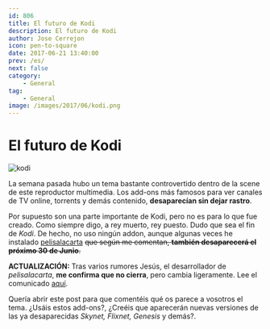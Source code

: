```yaml
---
id: 806
title: El futuro de Kodi
description: El futuro de Kodi
author: Jose Cerrejon
icon: pen-to-square
date: 2017-06-21 13:40:00
prev: /es/
next: false
category:
    - General
tag:
    - General
image: /images/2017/06/kodi.png
---
```


# El futuro de Kodi

![kodi](/images/2017/06/kodi.png)

La semana pasada hubo un tema bastante controvertido dentro de la scene de este reproductor multimedia. Los add-ons más famosos para ver canales de TV online, torrents y demás contenido, **desaparecían sin dejar rastro**.

Por supuesto son una parte importante de Kodi, pero no es para lo que fue creado. Como siempre digo, a rey muerto, rey puesto. Dudo que sea el fin de _Kodi_. De hecho, no uso ningún addon, aunque algunas veces he instalado [pelisalacarta](https://github.com/tvalacarta/pelisalacarta) ~~que según me comentan, **también desaparecerá el próximo 30 de Junio**.~~

**ACTUALIZACIÓN:** Tras varios rumores Jesús, el desarrollador de _pelisalacarta_, **me confirma que no cierra**, pero cambia ligeramente. Lee el comunicado [aquí](https://www.mimediacenter.info/foro/viewtopic.php?f=6&t=13056).

Quería abrir este post para que comentéis qué os parece a vosotros el tema. ¿Usáis estos add-ons?, ¿Creéis que aparecerán nuevas versiones de las ya desaparecidas _Skynet, Flixnet, Genesis_ y demás?.
